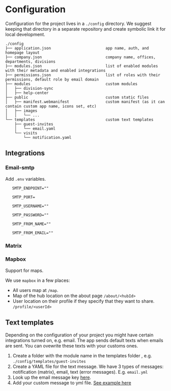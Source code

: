 # Configuration

Configuration for the project lives in a `./config` directory. We suggest keeping that directory in a separate repository and create symbolic link it for local development.

```
./config
├── application.json                        app name, auth, and homepage layout
├── company.json                            company name, offices, departments, divisions
├── modules.json                            list of enabled modules with their metadata and enabled integrations
├── permissions.json                        list of roles with their permissions, default role by email domain
├── modules                                 custom modules
│   ├── division-sync
│   ├── help-center
├── public                                  custom static files
│   ├── manifest.webmanifest                custom manifest (as it can contain custom app name, icons set, etc)
│   ├── images
│   │   └── ...
└── templates                               custom text templates
    ├── guest-invites
    │   └── email.yaml
    └── visits
        └── notification.yaml
```

## Integrations

### Email-smtp

Add `.env` variables.

```
   SMTP_ENDPOINT=""

   SMTP_PORT=

   SMTP_USERNAME=""

   SMTP_PASSWORD=""

   SMTP_FROM_NAME=""

   SMTP_FROM_EMAIL=""
```

### Matrix

### Mapbox

Support for maps.

We use `mapbox` in a few places:

- All users map at `/map`.
- Map of the hub location on the about page `/about/<hubId>`
- User location on their profile if they specify that they want to share. `/profile/<userId>`

## Text templates

Depending on the configuration of your project you might have certain integrations turned on, e.g. email.
The app sends default texts when emails are sent. You can ovewrite these texts with your customs ones.

1. Create a folder with the module name in the templates folder , e.g. `./config/templates/guest-invites`
2. Create a YAML file for the text message. We have 3 types of messages: notification (matrix), email, text (error messages). E.g. `email.yml`
3. Look up the email message key [here](https://github.com/paritytech/polkadot-hub-app/blob/master/src/integrations/email-smtp/README.md#guest-invites).
4. Add your custom message to yml file. [See example here](https://github.com/paritytech/polkadot-hub-app/blob/master/src/modules/guest-invites/templates/email.yaml)
